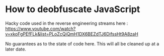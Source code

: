 # How to deobfuscate JavaScript

Hacky code used in the reverse engineering streams here : https://www.youtube.com/watch?v=xkoFgPEfFLk&list=PLoZcQiQmH1DX6BEZdTJ6DifssHt9A8zaH

No guarantees as to the state of code here. This will all be cleaned up at a later date.

